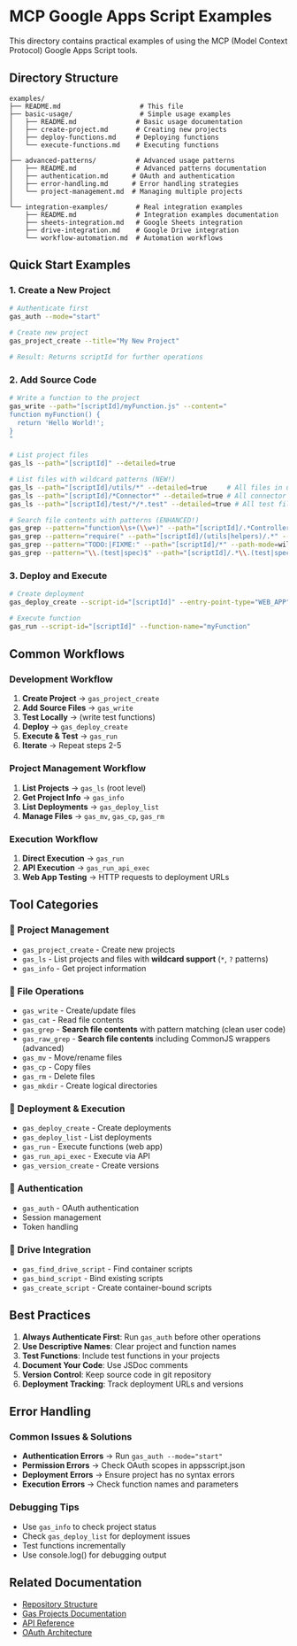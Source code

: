 # MCP Google Apps Script Examples

This directory contains practical examples of using the MCP (Model Context Protocol) Google Apps Script tools.

## **Directory Structure**

```
examples/
├── README.md                    # This file
├── basic-usage/                 # Simple usage examples
│   ├── README.md               # Basic usage documentation
│   ├── create-project.md       # Creating new projects
│   ├── deploy-functions.md     # Deploying functions
│   └── execute-functions.md    # Executing functions
│
├── advanced-patterns/          # Advanced usage patterns
│   ├── README.md               # Advanced patterns documentation
│   ├── authentication.md      # OAuth and authentication
│   ├── error-handling.md      # Error handling strategies
│   └── project-management.md  # Managing multiple projects
│
└── integration-examples/       # Real integration examples
    ├── README.md               # Integration examples documentation
    ├── sheets-integration.md   # Google Sheets integration
    ├── drive-integration.md    # Google Drive integration
    └── workflow-automation.md  # Automation workflows
```

## **Quick Start Examples**

### **1. Create a New Project**
```bash
# Authenticate first
gas_auth --mode="start"

# Create new project
gas_project_create --title="My New Project"

# Result: Returns scriptId for further operations
```

### **2. Add Source Code**
```bash
# Write a function to the project
gas_write --path="[scriptId]/myFunction.js" --content="
function myFunction() {
  return 'Hello World!';
}
"

# List project files
gas_ls --path="[scriptId]" --detailed=true

# List files with wildcard patterns (NEW!)
gas_ls --path="[scriptId]/utils/*" --detailed=true     # All files in utils/
gas_ls --path="[scriptId]/*Connector*" --detailed=true # All connector files
gas_ls --path="[scriptId]/test/*/*.test" --detailed=true # All test files

# Search file contents with patterns (ENHANCED!)
gas_grep --pattern="function\\s+(\\w+)" --path="[scriptId]/.*Controller.*" --path-mode=regex --search-mode=regex
gas_grep --pattern="require(" --path="[scriptId]/(utils|helpers)/.*" --path-mode=regex --search-mode=literal
gas_grep --pattern="TODO:|FIXME:" --path="[scriptId]/*" --path-mode=wildcard --exclude-files="*/test/*"
gas_grep --pattern="\\.(test|spec)$" --path="[scriptId]/.*\\.(test|spec)$" --path-mode=regex --context-lines=3
```

### **3. Deploy and Execute**
```bash
# Create deployment
gas_deploy_create --script-id="[scriptId]" --entry-point-type="WEB_APP"

# Execute function
gas_run --script-id="[scriptId]" --function-name="myFunction"
```

## **Common Workflows**

### **Development Workflow**
1. **Create Project** → `gas_project_create`
2. **Add Source Files** → `gas_write`
3. **Test Locally** → (write test functions)
4. **Deploy** → `gas_deploy_create`
5. **Execute & Test** → `gas_run`
6. **Iterate** → Repeat steps 2-5

### **Project Management Workflow**
1. **List Projects** → `gas_ls` (root level)
2. **Get Project Info** → `gas_info`
3. **List Deployments** → `gas_deploy_list`
4. **Manage Files** → `gas_mv`, `gas_cp`, `gas_rm`

### **Execution Workflow**
1. **Direct Execution** → `gas_run`
2. **API Execution** → `gas_run_api_exec`
3. **Web App Testing** → HTTP requests to deployment URLs

## **Tool Categories**

### **📁 Project Management**
- `gas_project_create` - Create new projects
- `gas_ls` - List projects and files with **wildcard support** (`*`, `?` patterns)
- `gas_info` - Get project information

### **📝 File Operations**
- `gas_write` - Create/update files
- `gas_cat` - Read file contents
- `gas_grep` - **Search file contents** with pattern matching (clean user code)
- `gas_raw_grep` - **Search file contents** including CommonJS wrappers (advanced)
- `gas_mv` - Move/rename files
- `gas_cp` - Copy files
- `gas_rm` - Delete files
- `gas_mkdir` - Create logical directories

### **🚀 Deployment & Execution**
- `gas_deploy_create` - Create deployments
- `gas_deploy_list` - List deployments
- `gas_run` - Execute functions (web app)
- `gas_run_api_exec` - Execute via API
- `gas_version_create` - Create versions

### **🔐 Authentication**
- `gas_auth` - OAuth authentication
- Session management
- Token handling

### **🔗 Drive Integration**
- `gas_find_drive_script` - Find container scripts
- `gas_bind_script` - Bind existing scripts
- `gas_create_script` - Create container-bound scripts

## **Best Practices**

1. **Always Authenticate First**: Run `gas_auth` before other operations
2. **Use Descriptive Names**: Clear project and function names
3. **Test Functions**: Include test functions in your projects
4. **Document Your Code**: Use JSDoc comments
5. **Version Control**: Keep source code in git repository
6. **Deployment Tracking**: Track deployment URLs and versions

## **Error Handling**

### **Common Issues & Solutions**
- **Authentication Errors** → Run `gas_auth --mode="start"`
- **Permission Errors** → Check OAuth scopes in appsscript.json
- **Deployment Errors** → Ensure project has no syntax errors
- **Execution Errors** → Check function names and parameters

### **Debugging Tips**
- Use `gas_info` to check project status
- Check `gas_deploy_list` for deployment issues
- Test functions incrementally
- Use console.log() for debugging output

## **Related Documentation**

- [Repository Structure](../REPOSITORY_STRUCTURE.md)
- [Gas Projects Documentation](../gas-projects/README.md)
- [API Reference](../docs/API_REFERENCE.md)
- [OAuth Architecture](../docs/OAUTH_SINGLETON_ARCHITECTURE.md) 